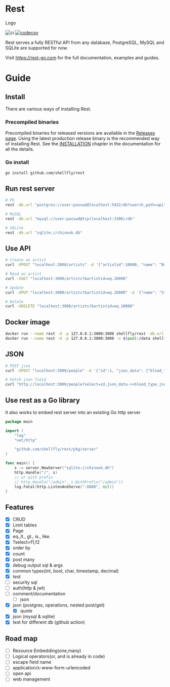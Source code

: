 # Rest
Logo

![ci](https://github.com/shellfly/rest/actions/workflows/ci.yml/badge.svg)
[![codecov](https://codecov.io/gh/shellfly/rest/branch/main/graph/badge.svg?token=4B8AXQ3HR0)](https://codecov.io/gh/shellfly/rest)

Rest serves a fully RESTful API from any database, PostgreSQL, MySQL and SQLite are supported for now.

Visit https://rest-go.com for the full documentation, examples and guides.

# Guide
## Install

There are various ways of installing Rest.

### Precompiled binaries
Precompiled binaries for released versions are available in the [Releases page](https://github.com/shellfly/rest/releases). Using the latest production release binary is the recommended way of installing Rest. See the [INSTALLATION]() chapter in the documentation for all the details.

### Go install

``` bash
go install github.com/shellfly/rest
```

## Run rest server
``` bash
# PG
rest -db.url "postgres://user:passwd@localhost:5432/db?search_path=api"

# MySQL
rest -db.url "mysql://user:passwd@tcp(localhost:3306)/db"

# SQLite
rest -db.url "sqlite://chinook.db"
```

## Use API

``` bash
# Create an artist
curl -XPOST "localhost:3000/artists" -d '{"artistid":10000, "name": "Bruce Lee"}'

# Read an artist
curl -XGET "localhost:3000/artists?&artistid=eq.10000"

# Update
curl -XPUT "localhost:3000/artists?&artistid=eq.10000" -d '{"name": "Stephen Chow"}'

# Delete
curl -XDELETE "localhost:3000/artists?&artistid=eq.10000"
```

## Docker image

``` bash
docker run --name rest -d -p 127.0.0.1:3000:3000 shellfly/rest -db.url "mysql://user:passwd@tcp(host:port)/db"
docker run --name rest -d -p 127.0.0.1:3000:3000 -v $(pwd):/data shellfly/rest -db.url "sqlite:///data/chinook.db"
```

## JSON

``` bash
# POST json
curl -XPOST "localhost:3000/people" -d '{"id":1, "json_data": {"blood_type":"A-", "phones":[{"country_code":61, "number":"919-929-5745"}]}}'

# Fetch json field
curl "http://localhost:3000/people?select=id,json_data->>blood_type,json_data->>phones"
```

## Use rest as a Go library
It also works to embed rest server into an existing Go http server

``` go
package main

import (
	"log"
	"net/http"

	"github.com/shellfly/rest/pkg/server"
)

func main() {
	s := server.NewServer("sqlite://chinook.db")
	http.Handle("/", s)
	// or with prefix
	// http.Handle("/admin", s.WithPrefix("/admin"))
	log.Fatal(http.ListenAndServe(":8080", nil))
}
```

## Features
- [x] CRUD
- [x] Limit tables
- [x] Page
- [x] eq.,lt., gt., is., like.
- [x] ?select=f1,f2
- [x] order by
- [x] count
- [x] post many
- [x] debug output sql & args
- [x] common types(int, bool, char, timestamp, decimal)
- [x] test
- [ ] security sql
- [ ] auth(http & jwt)
- [ ] comment/documentation
	- [ ] json
- [x] json (postgres, operations, nested post/get)
  - [x] quote
- [x] json (mysql & sqlite)
- [x] test for different db (github action)
## Road map
- [ ] Resource Embedding(one,many)
- [ ] Logical operators(or, and is already in code)
- [ ] escape field name
- [ ] application/x-www-form-urlencoded
- [ ] open api
- [ ] web management
